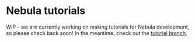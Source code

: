 # Nebula tutorials

WIP - we are currently working on making tutorials for Nebula development, so please check back soon!
In the meantime, check out the [tutorial branch](https://github.com/mojomex/nebula/tree/single-node-refactor-tutorial).